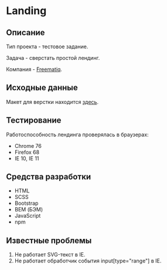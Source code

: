 # Landing

## Описание

Тип проекта - тестовое задание.

Задача - сверстать простой лендинг.

Компания - [Freematiq](https://freematiq.com).

## Исходные данные

Макет для верстки находится [здесь](https://www.figma.com/file/wD6yhyBna9FqCSZzUQqM8T/Landing?node-id=0%3A1).

## Тестирование

Работоспособность лендинга проверялась в браузерах:

- Chrome 76
- Firefox 68
- IE 10, IE 11

## Средства разработки

- HTML
- SCSS
- Bootstrap
- BEM (БЭМ)
- JavaScript
- npm

## Известные проблемы

1. Не работает SVG-текст в IE.
2. Не работает обработчик события input[type="range"] в IE.
